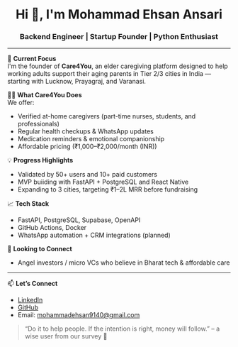 <h1 align="center">Hi 👋, I'm Mohammad Ehsan Ansari</h1>
<h3 align="center">Backend Engineer | Startup Founder | Python Enthusiast</h3>

---

🚀 **Current Focus**  
I'm the founder of **Care4You**, an elder caregiving platform designed to help working adults support their aging parents in Tier 2/3 cities in India — starting with Lucknow, Prayagraj, and Varanasi.

👴🏽 **What Care4You Does**  
We offer:
- Verified at-home caregivers (part-time nurses, students, and professionals)
- Regular health checkups & WhatsApp updates
- Medication reminders & emotional companionship  
- Affordable pricing (₹1,000–₹2,000/month (INR))

💡 **Progress Highlights**
- Validated by 50+ users and 10+ paid customers
- MVP buiiding with FastAPI + PostgreSQL and React Native
- Expanding to 3 cities, targeting ₹1–2L MRR before fundraising

📈 **Tech Stack**
- FastAPI, PostgreSQL, Supabase, OpenAPI
- GitHub Actions, Docker
- WhatsApp automation + CRM integrations (planned)

📣 **Looking to Connect**
- Angel investors / micro VCs who believe in Bharat tech & affordable care

---

📫 **Let’s Connect**
- [LinkedIn](https://www.linkedin.com/in/ehsanansari9140)
- [GitHub](https://github.com/mdehsan873)
- Email: mohammadehsan9140@gmail.com

> “Do it to help people. If the intention is right, money will follow.” – a wise user from our survey 🙏

